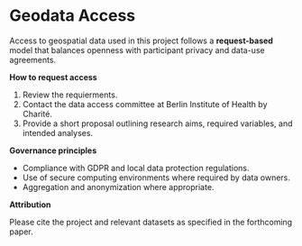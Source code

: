 # Geodata Access


Access to geospatial data used in this project follows a **request-based** model that balances openness with participant privacy and data-use agreements.


**How to request access**


1. Review the requierments.
2. Contact the data access committee at Berlin Institute of Health by Charité.
3. Provide a short proposal outlining research aims, required variables, and intended analyses.


**Governance principles**


- Compliance with GDPR and local data protection regulations.
- Use of secure computing environments where required by data owners.
- Aggregation and anonymization where appropriate.


**Attribution**


Please cite the project and relevant datasets as specified in the forthcoming paper.
